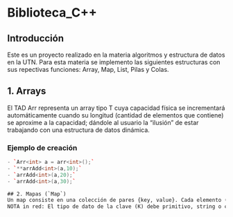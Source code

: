 # Biblioteca_C++
## Introducción
Este es un proyecto realizado en la materia algoritmos y estructura de datos en la UTN.
Para esta materia se implemento las siguientes estructuras con sus repectivas funciones: Array, Map, List, Pilas y Colas.

## 1. Arrays  
El TAD Arr representa un array tipo T cuya capacidad física se incrementará automáticamente cuando su longitud (cantidad de elementos que contiene) se aproxime a la capacidad; dándole al usuario la “ilusión” de estar trabajando con una estructura
de datos dinámica.

### Ejemplo de creación  
```cpp
- `Arr<int> a = arr<int>();` 
- `**arrAdd<int>(a,10);`  
- `arrAdd<int>(a,20);`  
- `arrAdd<int>(a,30);`  
```
```diff
## 2. Mapas (`Map`)  
Un map consiste en una colección de pares {key, value}. Cada elemento (value) que agreguemos al map quedará vinculado a una clave (key) a través de la cual, posteriormente, podremos recuperarlo, modificarlo o eliminarlo.
NOTA in red: El tipo de dato de la clave (K) debe primitivo, string o cualquier otro cuya imple-mentación soporte el uso de los operadores relacionales
```

